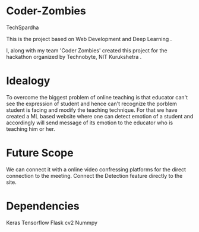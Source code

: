 # Coder-Zombies
TechSpardha

This is the project based on Web Development and Deep Learning .

I, along with my team 'Coder Zombies' created this project for the hackathon organized by Technobyte, NIT Kurukshetra .

# Idealogy

To overcome the biggest problem of online teaching is that educator can't see the expression of student and hence can't recognize the porblem student is facing and modify the teaching technique.
For that we have created a ML based website where one can detect emotion of a student and accordingly will send message of its emotion to the educator who is teaching him or her.

# Future Scope

We can connect it with a online video confressing platforms for the direct connection to the meeting. 
Connect the Detection feature directly to the site.

# Dependencies

Keras
Tensorflow
Flask
cv2
Nummpy
